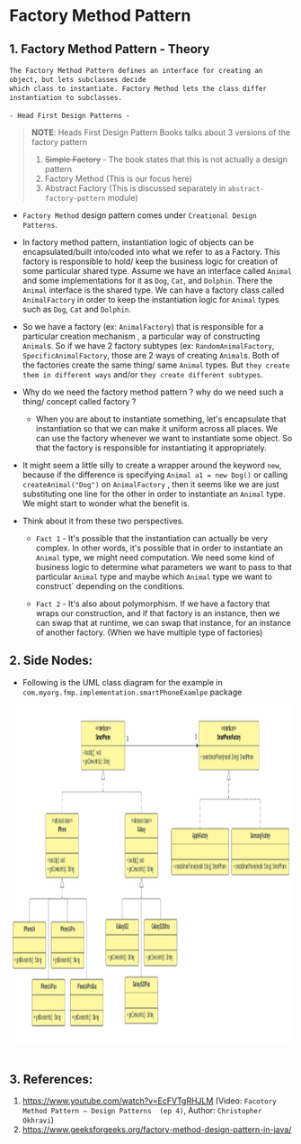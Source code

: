 # Factory Method Pattern

## 1. Factory Method Pattern - Theory

```
The Factory Method Pattern defines an interface for creating an object, but lets subclasses decide
which class to instantiate. Factory Method lets the class differ instantiation to subclasses.

- Head First Design Patterns -
```

> **NOTE**: Heads First Design Pattern Books talks about 3 versions of the factory pattern 
> 1. ~~Simple Factory~~ - The book states that this is not actually a design pattern
> 2. Factory Method (This is our focus here)
> 3. Abstract Factory (This is discussed separately in `abstract-factory-pattern` module)


- `Factory Method` design pattern comes under `Creational Design Patterns`.


- In factory method pattern, instantiation logic of objects can be encapsulated/built into/coded into
  what we refer to as a Factory. This factory is responsible to hold/ keep the business logic
  for creation of some particular shared type. Assume we have an interface called `Animal` and
  some implementations for it as `Dog`, `Cat`, and `Dolphin`. There the `Animal` interface is the 
  shared type. We can have a factory class called `AnimalFactory` in order to keep the instantiation 
  logic for `Animal` types such as `Dog`, `Cat` and `Dolphin`.


- So we have a factory (ex: `AnimalFactory`) that is responsible for a particular creation mechanism
  , a particular way of constructing `Animal`s. So if we have 2 factory subtypes (ex: `RandomAnimalFactory`,
  `SpecificAnimalFactory`, those are 2 ways of creating `Animal`s. Both of the factories create the
  same thing/ same `Animal` types. But `they create them in different ways` and/or `they create
  different subtypes`.


- Why do we need the factory method pattern ? why do we need such a thing/ concept called factory ?
  - When you are about to instantiate something, let's encapsulate that instantiation so that we can
    make it  uniform across all places. We can use the factory whenever we want to instantiate some 
    object. So that the factory is responsible for instantiating it appropriately.


- It might seem a little silly to create a wrapper around the keyword `new`, because if the
  difference is specifying `Animal a1 = new Dog()` or calling `createAnimal("Dog")` on `AnimalFactory`
  , then it seems like we are just substituting one line for the other in order to 
  instantiate an `Animal` type. We might start to wonder what the benefit is.


- Think about it from these two perspectives.
    - `Fact 1` -  It's possible that the instantiation can actually be very complex. In other words, 
      it's possible that in order to instantiate an `Animal` type, we might need computation. 
      We need some kind of business logic to determine what parameters we want to pass to that 
      particular `Animal` type and maybe which `Animal` type we want to construct` depending on the
      conditions.
  
    - `Fact 2` -  It's also about polymorphism. If we have a factory that wraps our construction,
      and if that factory is an instance, then we can swap that at runtime, we can swap that 
      instance, for an instance of another factory. (When we have multiple type of factories)
      

## 2. Side Nodes:

- Following is the UML class diagram for the example in `com.myorg.fmp.implementation.smartPhoneExamlpe`
package

<div align="left" style="margin-bottom:50px;">
  <img alt="smartphone factory example diagram" height="600"
    src="src/main/resources/images/factory-method-smart-phone-factory-example.jpeg" 
    title="smartphone factory example diagram" width="1500"/>
</div>


## 3. References:

1. https://www.youtube.com/watch?v=EcFVTgRHJLM (Video: `Facotory Method Pattern – Design Patterns 
(ep 4)`, Author: `Christopher Okhravi`)
2. https://www.geeksforgeeks.org/factory-method-design-pattern-in-java/
